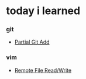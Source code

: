 # today i learned

### git
* [Partial Git Add](git/partial-git-add.md)

### vim
* [Remote File Read/Write](vim/remote-file-read-write.md)

